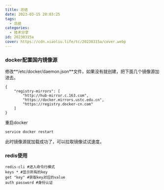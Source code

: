 ```yaml
---
title: 总结
date: 2023-03-15 20:03:25
tags:
  - 总结
categories:
  - 技术分享
id: 20230315a
cover: https://cdn.xiaoliu.life/tc/20230315a/cover.webp
---
```


### docker配置国内镜像源

修改**/etc/docker/daemon.json**文件，如果没有就创建，把下面几个镜像源加进去。

```shell
{
    "registry-mirrors": [
        "http://hub-mirror.c.163.com",
        "https://docker.mirrors.ustc.edu.cn",
        "https://registry.docker-cn.com"
    ]
}
```

重启docker

```shell
service docker restart
```

此时镜像源就加载成功了，可以拉取镜像试试速度。

### redis使用

```shell
redis-cli #进入命令行模式
keys * #显示所有的key
get "key" #获取key对应的value
auth password #身份认证
```

